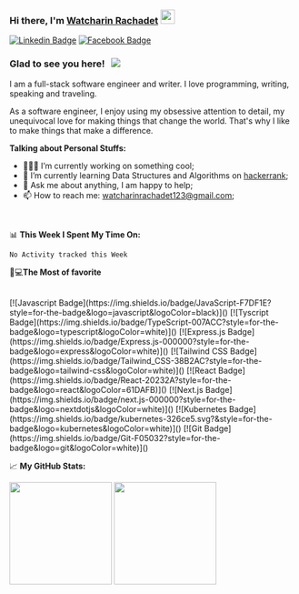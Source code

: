 ### Hi there, I'm <a href="https://gkassym.netlify.app" target="_blank">Watcharin Rachadet</a> <img src="https://media.giphy.com/media/hvRJCLFzcasrR4ia7z/giphy.gif" width="25px">

[![Linkedin Badge](https://img.shields.io/badge/LinkedIn-0077B5?style=for-the-badge&logo=linkedin&logoColor=white)](https://linkedin.com/in/gapur-kassym)
[![Facebook Badge](https://img.shields.io/badge/Facebook-1877F2?style=for-the-badge&logo=facebook&logoColor=white)](https://instagram.com/Stamp_Watcharin/)

### Glad to see you here! &nbsp; ![](https://visitor-badge.glitch.me/badge?page_id=HeyzzWatcharin.HeyzzWatcharin)

I am a full-stack software engineer and writer. I love programming, writing, speaking and traveling.

As a software engineer, I enjoy using my obsessive attention to detail, my unequivocal love for making things that change the world. That's why I like to make things that make a difference.

<!-- <img align="right" alt="GIF" src="https://github.com/HeyzzWatcharin/HeyzzWatcharin/blob/master/coding.gif?raw=true" width="408" height="318" /> -->

**Talking about Personal Stuffs:**

- 👨🏻‍💻 I’m currently working on something cool;
- 🚀 I’m currently learning Data Structures and Algorithms on [hackerrank](https://www.hackerrank.com/watcharinrachad1);
- 💬 Ask me about anything, I am happy to help;
- 📫 How to reach me: watcharinrachadet123@gmail.com;
<!-- - 📝 [Resume](https://gkassym.netlify.app/Resume.pdf). -->

</br>

📊 **This Week I Spent My Time On:**

<!--START_SECTION:waka-->

```text
No Activity tracked this Week
```

<!--END_SECTION:waka-->

🤔💻**The Most of favorite**

</br>
[![Javascript Badge](https://img.shields.io/badge/JavaScript-F7DF1E?style=for-the-badge&logo=javascript&logoColor=black)]()
[![Tyscript Badge](https://img.shields.io/badge/TypeScript-007ACC?style=for-the-badge&logo=typescript&logoColor=white)]()
[![Express.js Badge](https://img.shields.io/badge/Express.js-000000?style=for-the-badge&logo=express&logoColor=white)]()
[![Tailwind CSS Badge](https://img.shields.io/badge/Tailwind_CSS-38B2AC?style=for-the-badge&logo=tailwind-css&logoColor=white)]()
[![React Badge](https://img.shields.io/badge/React-20232A?style=for-the-badge&logo=react&logoColor=61DAFB)]()
[![Next.js Badge](https://img.shields.io/badge/next.js-000000?style=for-the-badge&logo=nextdotjs&logoColor=white)]()
[![Kubernetes Badge](https://img.shields.io/badge/kubernetes-326ce5.svg?&style=for-the-badge&logo=kubernetes&logoColor=white)]()
[![Git Badge](https://img.shields.io/badge/Git-F05032?style=for-the-badge&logo=git&logoColor=white)]()

📈 **My GitHub Stats:**

<p>
  <img height="180em" src="https://github-readme-stats.vercel.app/api?username=HeyzzWatcharin&show_icons=true&hide_border=true&&count_private=true&include_all_commits=true" />
  <img height="180em" src="https://github-readme-stats.vercel.app/api/top-langs/?username=HeyzzWatcharin&exclude_repo=KNN-Image-Classification&show_icons=true&hide_border=true&layout=compact&langs_count=8"/>
</p>
